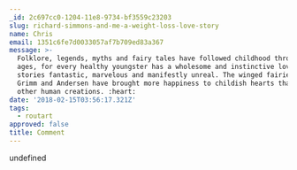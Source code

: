 ```yaml
---
_id: 2c697cc0-1204-11e8-9734-bf3559c23203
slug: richard-simmons-and-me-a-weight-loss-love-story
name: Chris
email: 1351c6fe7d0033057af7b709ed83a367
message: >-
  Folklore, legends, myths and fairy tales have followed childhood through the
  ages, for every healthy youngster has a wholesome and instinctive love for
  stories fantastic, marvelous and manifestly unreal. The winged fairies of
  Grimm and Andersen have brought more happiness to childish hearts than all
  other human creations. :heart:
date: '2018-02-15T03:56:17.321Z'
tags:
  - routart
approved: false
title: Comment
---
```

undefined
